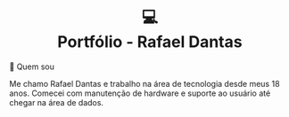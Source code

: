 <h1 align="center">
  💻<br>Portfólio - Rafael Dantas
</h1>

👦 Quem sou

Me chamo Rafael Dantas e trabalho na área de tecnologia desde meus 18 anos. Comecei com manutenção de hardware e suporte ao usuário  até chegar na área de dados. 
